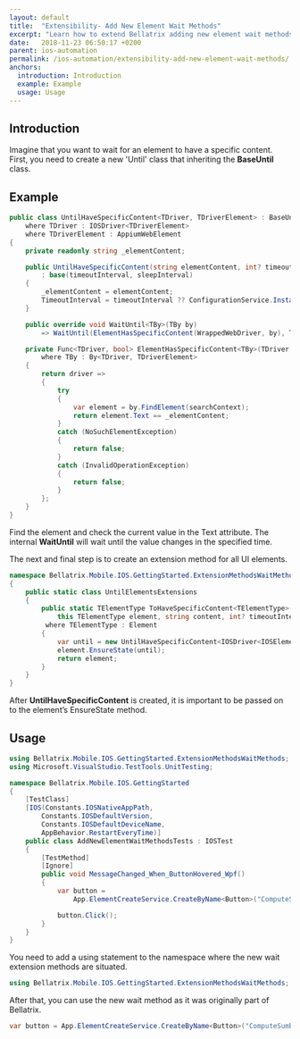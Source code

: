 ```yaml
---
layout: default
title:  "Extensibility- Add New Element Wait Methods"
excerpt: "Learn how to extend Bellatrix adding new element wait methods."
date:   2018-11-23 06:50:17 +0200
parent: ios-automation
permalink: /ios-automation/extensibility-add-new-element-wait-methods/
anchors:
  introduction: Introduction
  example: Example
  usage: Usage
---
```

Introduction
------------
Imagine that you want to wait for an element to have a specific content. First, you need to create a new 'Until' class that inheriting the **BaseUntil** class.

Example
-------
```csharp
public class UntilHaveSpecificContent<TDriver, TDriverElement> : BaseUntil<TDriver, TDriverElement>
    where TDriver : IOSDriver<TDriverElement>
    where TDriverElement : AppiumWebElement
{
    private readonly string _elementContent;

    public UntilHaveSpecificContent(string elementContent, int? timeoutInterval = null, int? sleepInterval = null)
        : base(timeoutInterval, sleepInterval)
    {
        _elementContent = elementContent;
        TimeoutInterval = timeoutInterval ?? ConfigurationService.Instance.GetMobileSettings().ElementToHaveContentTimeout;
    }

    public override void WaitUntil<TBy>(TBy by) 
        => WaitUntil(ElementHasSpecificContent(WrappedWebDriver, by), TimeoutInterval, SleepInterval);

    private Func<TDriver, bool> ElementHasSpecificContent<TBy>(TDriver searchContext, TBy by)
        where TBy : By<TDriver, TDriverElement>
    {
        return driver =>
        {
            try
            {
                var element = by.FindElement(searchContext);
                return element.Text == _elementContent;
            }
            catch (NoSuchElementException)
            {
                return false;
            }
            catch (InvalidOperationException)
            {
                return false;
            }
        };
    }
}
```
Find the element and check the current value in the Text attribute. The internal **WaitUntil** will wait until the value changes in the specified time.

The next and final step is to create an extension method for all UI elements.

```csharp
namespace Bellatrix.Mobile.IOS.GettingStarted.ExtensionMethodsWaitMethods
{
    public static class UntilElementsExtensions
    {
        public static TElementType ToHaveSpecificContent<TElementType>(
            this TElementType element, string content, int? timeoutInterval = null, int? sleepInterval = null)
         where TElementType : Element
        {
            var until = new UntilHaveSpecificContent<IOSDriver<IOSElement>, IOSElement>(content, timeoutInterval, sleepInterval);
            element.EnsureState(until);
            return element;
        }
    }
}
```
After **UntilHaveSpecificContent** is created, it is important to be passed on to the element’s EnsureState method.

Usage
------------
```csharp
using Bellatrix.Mobile.IOS.GettingStarted.ExtensionMethodsWaitMethods;
using Microsoft.VisualStudio.TestTools.UnitTesting;

namespace Bellatrix.Mobile.IOS.GettingStarted
{
    [TestClass]
    [IOS(Constants.IOSNativeAppPath,
        Constants.IOSDefaultVersion,
        Constants.IOSDefaultDeviceName,
        AppBehavior.RestartEveryTime)]
    public class AddNewElementWaitMethodsTests : IOSTest
    {
        [TestMethod]
        [Ignore]
        public void MessageChanged_When_ButtonHovered_Wpf()
        {
            var button = 
				App.ElementCreateService.CreateByName<Button>("ComputeSumButton").ToHaveSpecificContent("button");

            button.Click();
        }
    }
}
```
You need to add a using statement to the namespace where the new wait extension methods are situated.

```csharp
using Bellatrix.Mobile.IOS.GettingStarted.ExtensionMethodsWaitMethods;
```
After that, you can use the new wait method as it was originally part of Bellatrix.
```csharp
var button = App.ElementCreateService.CreateByName<Button>("ComputeSumButton").ToHaveSpecificContent("button");
```